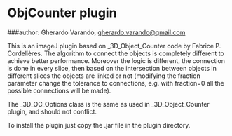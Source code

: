 
# ObjCounter plugin

###author: Gherardo Varando, gherardo.varando@gmail.com

This is an imageJ plugin based on _3D_Object_Counter code by Fabrice P. Cordelières.
The algorithm to connect the objects is completely different to achieve better performance.
Moreover the logic is different, the connection is done in every slice, then based on the intersection between objects in 
different slices the objects are linked or not (modifying the fraction parameter change the tolerance to connections, e.g. with fraction=0 all the possible connections will be made).

The _3D_OC_Options class is the same as used in _3D_Object_Counter plugin, and should not conflict.

To install the plugin just copy the .jar file in the plugin directory.